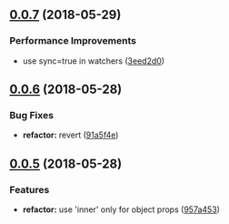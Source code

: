 <a name="0.0.7"></a>
## [0.0.7](https://github.com/kolesoffac/vue-redux-prepare-props/compare/v0.0.6...v0.0.7) (2018-05-29)


### Performance Improvements

* use sync=true in watchers ([3eed2d0](https://github.com/kolesoffac/vue-redux-prepare-props/commit/3eed2d0))



<a name="0.0.6"></a>
## [0.0.6](https://github.com/kolesoffac/vue-redux-prepare-props/compare/v0.0.5...v0.0.6) (2018-05-28)


### Bug Fixes

* **refactor:** revert ([91a5f4e](https://github.com/kolesoffac/vue-redux-prepare-props/commit/91a5f4e))



<a name="0.0.5"></a>
## [0.0.5](https://github.com/kolesoffac/vue-redux-prepare-props/compare/v0.0.4...v0.0.5) (2018-05-28)


### Features

* **refactor:** use 'inner' only for object props ([957a453](https://github.com/kolesoffac/vue-redux-prepare-props/commit/957a453))



